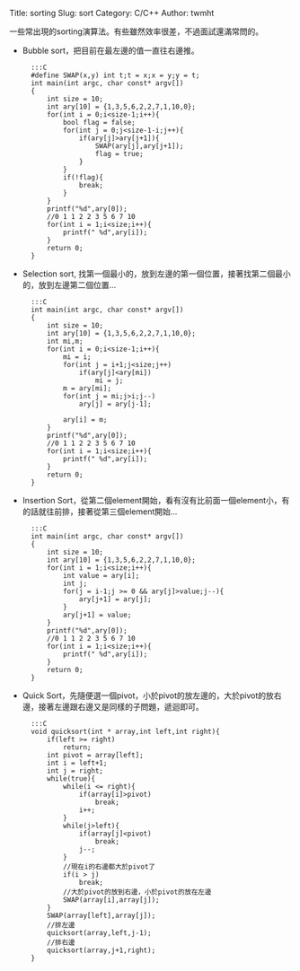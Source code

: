 Title: sorting
Slug: sort
Category: C/C++
Author: twmht

一些常出現的sorting演算法。有些雖然效率很差，不過面試還滿常問的。

* Bubble sort，把目前在最左邊的值一直往右邊推。

        :::C
        #define SWAP(x,y) int t;t = x;x = y;y = t;
        int main(int argc, char const* argv[])
        {
            int size = 10;
            int ary[10] = {1,3,5,6,2,2,7,1,10,0};
            for(int i = 0;i<size-1;i++){
                bool flag = false;
                for(int j = 0;j<size-1-i;j++){
                    if(ary[j]>ary[j+1]){
                        SWAP(ary[j],ary[j+1]);
                        flag = true;
                    }
                }
                if(!flag){
                    break;
                }
            }
            printf("%d",ary[0]);
            //0 1 1 2 2 3 5 6 7 10
            for(int i = 1;i<size;i++){
                printf(" %d",ary[i]);
            }
            return 0;
        }

* Selection sort, 找第一個最小的，放到左邊的第一個位置，接著找第二個最小的，放到左邊第二個位置...

        :::C
        int main(int argc, char const* argv[])
        {
            int size = 10;
            int ary[10] = {1,3,5,6,2,2,7,1,10,0};
            int mi,m;
            for(int i = 0;i<size-1;i++){
                mi = i;
                for(int j = i+1;j<size;j++)
                    if(ary[j]<ary[mi])
                        mi = j;
                m = ary[mi];
                for(int j = mi;j>i;j--)
                    ary[j] = ary[j-1];

                ary[i] = m;
            }
            printf("%d",ary[0]);
            //0 1 1 2 2 3 5 6 7 10
            for(int i = 1;i<size;i++){
                printf(" %d",ary[i]);
            }
            return 0;
        }

* Insertion Sort，從第二個element開始，看有沒有比前面一個element小，有的話就往前排，接著從第三個element開始...

        :::C
        int main(int argc, char const* argv[])
        {
            int size = 10;
            int ary[10] = {1,3,5,6,2,2,7,1,10,0};
            for(int i = 1;i<size;i++){
                int value = ary[i];
                int j;
                for(j = i-1;j >= 0 && ary[j]>value;j--){
                    ary[j+1] = ary[j];
                }
                ary[j+1] = value;
            }
            printf("%d",ary[0]);
            //0 1 1 2 2 3 5 6 7 10
            for(int i = 1;i<size;i++){
                printf(" %d",ary[i]);
            }
            return 0;
        }

* Quick Sort，先隨便選一個pivot，小於pivot的放左邊的，大於pivot的放右邊，接著左邊跟右邊又是同樣的子問題，遞迴即可。

        :::C
        void quicksort(int * array,int left,int right){
            if(left >= right)
                return;
            int pivot = array[left];
            int i = left+1;
            int j = right;
            while(true){
                while(i <= right){
                    if(array[i]>pivot)
                        break;
                    i++;
                }
                while(j>left){
                    if(array[j]<pivot)
                        break;
                    j--;
                }
                //現在i的右邊都大於pivot了
                if(i > j)
                    break;
                //大於pivot的放到右邊，小於pivot的放在左邊
                SWAP(array[i],array[j]);
            }
            SWAP(array[left],array[j]);
            //排左邊
            quicksort(array,left,j-1);
            //排右邊
            quicksort(array,j+1,right);
        }

